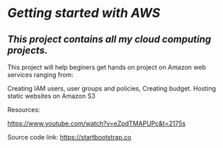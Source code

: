 
# *Getting started with AWS*

## *This project contains all my cloud computing projects.*

This project will help beginers get hands on project on Amazon web services ranging from:

Creating IAM users, user groups and policies, Creating budget. Hosting static websites on Amazon S3

Resources:

https://www.youtube.com/watch?v=eZpdTMAPUPc&t=2175s

Source code link: https://startbootstrap.co
